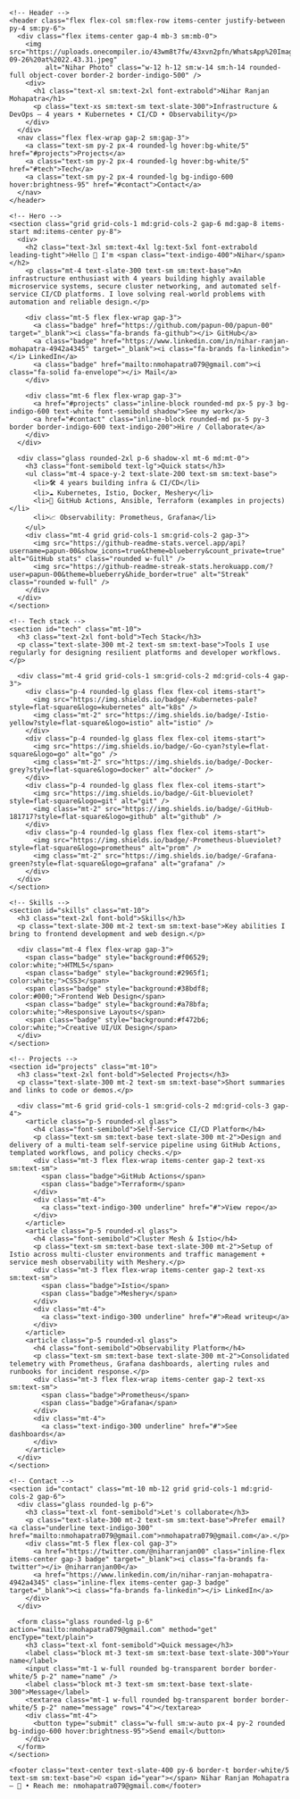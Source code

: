 <!doctype html>
<html lang="en">
<head>
  <meta charset="utf-8" />
  <meta name="viewport" content="width=device-width, initial-scale=1" />
  <title>Nihar Ranjan Mohapatra — DevOps & Infrastructure</title>
  <script src="https://cdn.tailwindcss.com"></script>
  <link rel="stylesheet" href="https://cdnjs.cloudflare.com/ajax/libs/font-awesome/6.5.0/css/all.min.css">
  <meta name="description" content="Portfolio of Nihar Ranjan Mohapatra — Infrastructure & DevOps engineer. Kubernetes, Istio, Docker, GitHub Actions, Observability." />
  <style>
    .badge { display:inline-flex; align-items:center; gap:.5rem; padding:.35rem .6rem; border-radius:999px; background:#eef2ff; color:#312e81; font-weight:600; transition: all 0.3s; }
    .badge:hover { transform: scale(1.05); }
    .glass { background: rgba(255,255,255,0.06); backdrop-filter: blur(6px); }
  </style>
</head>
<body class="bg-gradient-to-b from-slate-900 to-slate-800 text-slate-100 leading-relaxed">
  <div class="min-h-screen max-w-6xl mx-auto px-4 sm:px-6 lg:px-8 py-6">

    <!-- Header -->
    <header class="flex flex-col sm:flex-row items-center justify-between py-4 sm:py-6">
      <div class="flex items-center gap-4 mb-3 sm:mb-0">
        <img src="https://uploads.onecompiler.io/43wm8t7fw/43xvn2pfn/WhatsApp%20Image%202025-09-26%20at%2022.43.31.jpeg" 
             alt="Nihar Photo" class="w-12 h-12 sm:w-14 sm:h-14 rounded-full object-cover border-2 border-indigo-500" />
        <div>
          <h1 class="text-xl sm:text-2xl font-extrabold">Nihar Ranjan Mohapatra</h1>
          <p class="text-xs sm:text-sm text-slate-300">Infrastructure & DevOps — 4 years • Kubernetes • CI/CD • Observability</p>
        </div>
      </div>
      <nav class="flex flex-wrap gap-2 sm:gap-3">
        <a class="text-sm py-2 px-4 rounded-lg hover:bg-white/5" href="#projects">Projects</a>
        <a class="text-sm py-2 px-4 rounded-lg hover:bg-white/5" href="#tech">Tech</a>
        <a class="text-sm py-2 px-4 rounded-lg bg-indigo-600 hover:brightness-95" href="#contact">Contact</a>
      </nav>
    </header>

    <!-- Hero -->
    <section class="grid grid-cols-1 md:grid-cols-2 gap-6 md:gap-8 items-start md:items-center py-8">
      <div>
        <h2 class="text-3xl sm:text-4xl lg:text-5xl font-extrabold leading-tight">Hello 👋 I'm <span class="text-indigo-400">Nihar</span></h2>
        <p class="mt-4 text-slate-300 text-sm sm:text-base">An infrastructure enthusiast with 4 years building highly available microservice systems, secure cluster networking, and automated self-service CI/CD platforms. I love solving real-world problems with automation and reliable design.</p>

        <div class="mt-5 flex flex-wrap gap-3">
          <a class="badge" href="https://github.com/papun-00/papun-00" target="_blank"><i class="fa-brands fa-github"></i> GitHub</a>
          <a class="badge" href="https://www.linkedin.com/in/nihar-ranjan-mohapatra-4942a4345" target="_blank"><i class="fa-brands fa-linkedin"></i> LinkedIn</a>
          <a class="badge" href="mailto:nmohapatra079@gmail.com"><i class="fa-solid fa-envelope"></i> Mail</a>
        </div>

        <div class="mt-6 flex flex-wrap gap-3">
          <a href="#projects" class="inline-block rounded-md px-5 py-3 bg-indigo-600 text-white font-semibold shadow">See my work</a>
          <a href="#contact" class="inline-block rounded-md px-5 py-3 border border-indigo-600 text-indigo-200">Hire / Collaborate</a>
        </div>
      </div>

      <div class="glass rounded-2xl p-6 shadow-xl mt-6 md:mt-0">
        <h3 class="font-semibold text-lg">Quick stats</h3>
        <ul class="mt-4 space-y-2 text-slate-200 text-sm sm:text-base">
          <li>🛠️ 4 years building infra & CI/CD</li>
          <li>☁️ Kubernetes, Istio, Docker, Meshery</li>
          <li>🔁 GitHub Actions, Ansible, Terraform (examples in projects)</li>
          <li>📈 Observability: Prometheus, Grafana</li>
        </ul>
        <div class="mt-4 grid grid-cols-1 sm:grid-cols-2 gap-3">
          <img src="https://github-readme-stats.vercel.app/api?username=papun-00&show_icons=true&theme=blueberry&count_private=true" alt="GitHub stats" class="rounded w-full" />
          <img src="https://github-readme-streak-stats.herokuapp.com/?user=papun-00&theme=blueberry&hide_border=true" alt="Streak" class="rounded w-full" />
        </div>
      </div>
    </section>

    <!-- Tech stack -->
    <section id="tech" class="mt-10">
      <h3 class="text-2xl font-bold">Tech Stack</h3>
      <p class="text-slate-300 mt-2 text-sm sm:text-base">Tools I use regularly for designing resilient platforms and developer workflows.</p>

      <div class="mt-4 grid grid-cols-1 sm:grid-cols-2 md:grid-cols-4 gap-3">
        <div class="p-4 rounded-lg glass flex flex-col items-start">
          <img src="https://img.shields.io/badge/-Kubernetes-pale?style=flat-square&logo=kubernetes" alt="k8s" />
          <img class="mt-2" src="https://img.shields.io/badge/-Istio-yellow?style=flat-square&logo=istio" alt="istio" />
        </div>
        <div class="p-4 rounded-lg glass flex flex-col items-start">
          <img src="https://img.shields.io/badge/-Go-cyan?style=flat-square&logo=go" alt="go" />
          <img class="mt-2" src="https://img.shields.io/badge/-Docker-grey?style=flat-square&logo=docker" alt="docker" />
        </div>
        <div class="p-4 rounded-lg glass flex flex-col items-start">
          <img src="https://img.shields.io/badge/-Git-blueviolet?style=flat-square&logo=git" alt="git" />
          <img class="mt-2" src="https://img.shields.io/badge/-GitHub-181717?style=flat-square&logo=github" alt="github" />
        </div>
        <div class="p-4 rounded-lg glass flex flex-col items-start">
          <img src="https://img.shields.io/badge/-Prometheus-blueviolet?style=flat-square&logo=prometheus" alt="prom" />
          <img class="mt-2" src="https://img.shields.io/badge/-Grafana-green?style=flat-square&logo=grafana" alt="grafana" />
        </div>
      </div>
    </section>

    <!-- Skills -->
    <section id="skills" class="mt-10">
      <h3 class="text-2xl font-bold">Skills</h3>
      <p class="text-slate-300 mt-2 text-sm sm:text-base">Key abilities I bring to frontend development and web design.</p>

      <div class="mt-4 flex flex-wrap gap-3">
        <span class="badge" style="background:#f06529; color:white;">HTML5</span>
        <span class="badge" style="background:#2965f1; color:white;">CSS3</span>
        <span class="badge" style="background:#38bdf8; color:#000;">Frontend Web Design</span>
        <span class="badge" style="background:#a78bfa; color:white;">Responsive Layouts</span>
        <span class="badge" style="background:#f472b6; color:white;">Creative UI/UX Design</span>
      </div>
    </section>

    <!-- Projects -->
    <section id="projects" class="mt-10">
      <h3 class="text-2xl font-bold">Selected Projects</h3>
      <p class="text-slate-300 mt-2 text-sm sm:text-base">Short summaries and links to code or demos.</p>

      <div class="mt-6 grid grid-cols-1 sm:grid-cols-2 md:grid-cols-3 gap-4">
        <article class="p-5 rounded-xl glass">
          <h4 class="font-semibold">Self-Service CI/CD Platform</h4>
          <p class="text-sm sm:text-base text-slate-300 mt-2">Design and delivery of a multi-team self-service pipeline using GitHub Actions, templated workflows, and policy checks.</p>
          <div class="mt-3 flex flex-wrap items-center gap-2 text-xs sm:text-sm">
            <span class="badge">GitHub Actions</span>
            <span class="badge">Terraform</span>
          </div>
          <div class="mt-4">
            <a class="text-indigo-300 underline" href="#">View repo</a>
          </div>
        </article>
        <article class="p-5 rounded-xl glass">
          <h4 class="font-semibold">Cluster Mesh & Istio</h4>
          <p class="text-sm sm:text-base text-slate-300 mt-2">Setup of Istio across multi-cluster environments and traffic management + service mesh observability with Meshery.</p>
          <div class="mt-3 flex flex-wrap items-center gap-2 text-xs sm:text-sm">
            <span class="badge">Istio</span>
            <span class="badge">Meshery</span>
          </div>
          <div class="mt-4">
            <a class="text-indigo-300 underline" href="#">Read writeup</a>
          </div>
        </article>
        <article class="p-5 rounded-xl glass">
          <h4 class="font-semibold">Observability Platform</h4>
          <p class="text-sm sm:text-base text-slate-300 mt-2">Consolidated telemetry with Prometheus, Grafana dashboards, alerting rules and runbooks for incident response.</p>
          <div class="mt-3 flex flex-wrap items-center gap-2 text-xs sm:text-sm">
            <span class="badge">Prometheus</span>
            <span class="badge">Grafana</span>
          </div>
          <div class="mt-4">
            <a class="text-indigo-300 underline" href="#">See dashboards</a>
          </div>
        </article>
      </div>
    </section>

    <!-- Contact -->
    <section id="contact" class="mt-10 mb-12 grid grid-cols-1 md:grid-cols-2 gap-6">
      <div class="glass rounded-lg p-6">
        <h3 class="text-xl font-semibold">Let's collaborate</h3>
        <p class="text-slate-300 mt-2 text-sm sm:text-base">Prefer email? <a class="underline text-indigo-300" href="mailto:nmohapatra079@gmail.com">nmohapatra079@gmail.com</a>.</p>
        <div class="mt-5 flex flex-col gap-3">
          <a href="https://twitter.com/@niharranjan00" class="inline-flex items-center gap-3 badge" target="_blank"><i class="fa-brands fa-twitter"></i> @niharranjan00</a>
          <a href="https://www.linkedin.com/in/nihar-ranjan-mohapatra-4942a4345" class="inline-flex items-center gap-3 badge" target="_blank"><i class="fa-brands fa-linkedin"></i> LinkedIn</a>
        </div>
      </div>

      <form class="glass rounded-lg p-6" action="mailto:nmohapatra079@gmail.com" method="get" encType="text/plain">
        <h3 class="text-xl font-semibold">Quick message</h3>
        <label class="block mt-3 text-sm sm:text-base text-slate-300">Your name</label>
        <input class="mt-1 w-full rounded bg-transparent border border-white/5 p-2" name="name" />
        <label class="block mt-3 text-sm sm:text-base text-slate-300">Message</label>
        <textarea class="mt-1 w-full rounded bg-transparent border border-white/5 p-2" name="message" rows="4"></textarea>
        <div class="mt-4">
          <button type="submit" class="w-full sm:w-auto px-4 py-2 rounded bg-indigo-600 hover:brightness-95">Send email</button>
        </div>
      </form>
    </section>

    <footer class="text-center text-slate-400 py-6 border-t border-white/5 text-sm sm:text-base">© <span id="year"></span> Nihar Ranjan Mohapatra — 🚀 • Reach me: nmohapatra079@gmail.com</footer>
  </div>

  <script>
    document.getElementById('year').textContent = new Date().getFullYear();
  </script>
</body>
</html>
